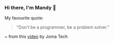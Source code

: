 ### Hi there, I'm Mandy 👋

My favourite quote:
> "Don't be a programmer, be a problem solver."  

~ from this [video](https://youtu.be/EiKK04Ht8QI) by Joma Tech

<!--
**mandychew/mandychew** is a ✨ _special_ ✨ repository because its `README.md` (this file) appears on your GitHub profile.

Here are some ideas to get you started:

- 🔭 I’m currently working on ...
- 🌱 I’m currently learning ...
- 👯 I’m looking to collaborate on ...
- 🤔 I’m looking for help with ...
- 💬 Ask me about ...
- 📫 How to reach me: ...
- 😄 Pronouns: ...
- ⚡ Fun fact: ...
-->
